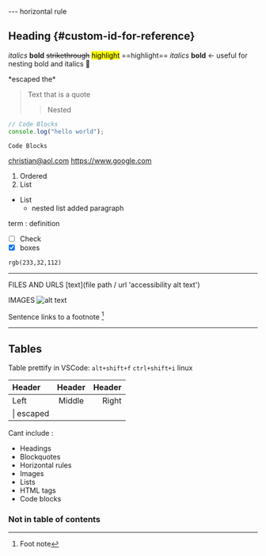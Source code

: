--- horizontal rule

## Heading {#custom-id-for-reference}

*italics* **bold** ~~strikethrough~~ <mark>highlight</mark> ==highlight==
_italics_ __bold__ <- useful for nesting bold and italics
:yellow_heart:

\*escaped the\*

> Text that is a quote
>
> > Nested

```js
// Code Blocks
console.log("hello world");
```

`Code Blocks`

<christian@aol.com>
<https://www.google.com>

1. Ordered
2. List

- List
  - nested list
    added paragraph

term
: definition

- [ ] Check
- [x] boxes

`rgb(233,32,112)`

<!-- This content will not appear in the rendered Markdown -->

---

FILES AND URLS
[text](file path / url 'accessibility alt text')

IMAGES
![alt text](20230521195745.png "hover / screen reader")

Sentence links to a footnote [^1]

[^1]: Foot note

---

## Tables

Table prettify in VSCode:
`alt+shift+f` `ctrl+shift+i` linux

| Header     | Header | Header |
| :--------- | :----: | -----: |
| Left       | Middle |  Right |
| \| escaped |

Cant include :

- Headings
- Blockquotes
- Horizontal rules
- Images
- Lists
- HTML tags
- Code blocks

### Not in table of contents <!-- omit from toc -->
